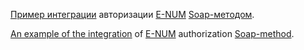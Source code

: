 [Пример интеграции](https://e-num.com/Info/Services#Demo) авторизации [E-NUM](https://e-num.com/Info/Services#About) [Soap-методом](https://e-num.com/Info/Services#Soap).

[An example of the integration](https://e-num.com/Info/Services#Demo) of [E-NUM](https://e-num.com/Info/Services#About) authorization [Soap-method](https://e-num.com/Info/Services#Soap).
